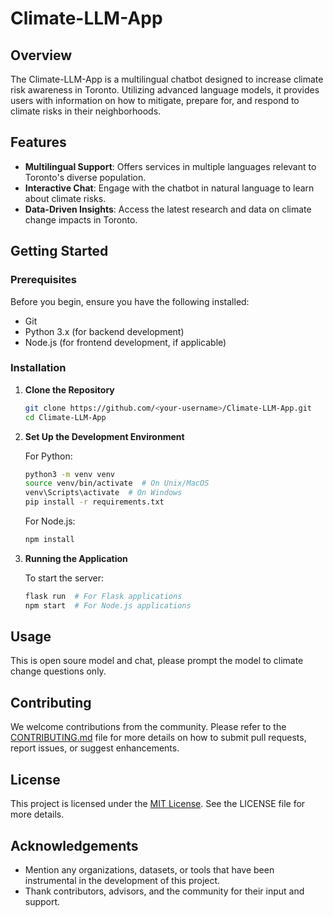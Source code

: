# Climate-LLM-App

## Overview
The Climate-LLM-App is a multilingual chatbot designed to increase climate risk awareness in Toronto. Utilizing advanced language models, it provides users with information on how to mitigate, prepare for, and respond to climate risks in their neighborhoods.

## Features
- **Multilingual Support**: Offers services in multiple languages relevant to Toronto's diverse population.
- **Interactive Chat**: Engage with the chatbot in natural language to learn about climate risks.
- **Data-Driven Insights**: Access the latest research and data on climate change impacts in Toronto.

## Getting Started

### Prerequisites
Before you begin, ensure you have the following installed:
- Git
- Python 3.x (for backend development)
- Node.js (for frontend development, if applicable)

### Installation

1. **Clone the Repository**

    ```sh
    git clone https://github.com/<your-username>/Climate-LLM-App.git
    cd Climate-LLM-App
    ```

2. **Set Up the Development Environment**

    For Python:
    ```sh
    python3 -m venv venv
    source venv/bin/activate  # On Unix/MacOS
    venv\Scripts\activate  # On Windows
    pip install -r requirements.txt
    ```

    For Node.js:
    ```sh
    npm install
    ```

3. **Running the Application**

    To start the server:
    ```sh
    flask run  # For Flask applications
    npm start  # For Node.js applications
    ```

## Usage
This is open soure model and chat, please prompt the model to climate change questions only. 

## Contributing
We welcome contributions from the community. Please refer to the [CONTRIBUTING.md](CONTRIBUTING.md) file for more details on how to submit pull requests, report issues, or suggest enhancements.

## License
This project is licensed under the [MIT License](LICENSE). See the LICENSE file for more details.

## Acknowledgements
- Mention any organizations, datasets, or tools that have been instrumental in the development of this project.
- Thank contributors, advisors, and the community for their input and support.

